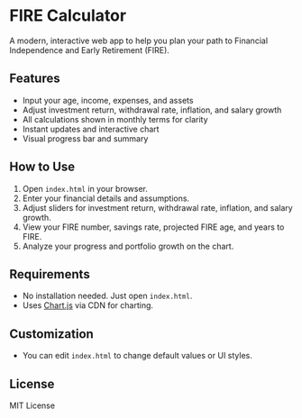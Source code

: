 # FIRE Calculator

A modern, interactive web app to help you plan your path to Financial Independence and Early Retirement (FIRE).

## Features
- Input your age, income, expenses, and assets
- Adjust investment return, withdrawal rate, inflation, and salary growth
- All calculations shown in monthly terms for clarity
- Instant updates and interactive chart
- Visual progress bar and summary

## How to Use
1. Open `index.html` in your browser.
2. Enter your financial details and assumptions.
3. Adjust sliders for investment return, withdrawal rate, inflation, and salary growth.
4. View your FIRE number, savings rate, projected FIRE age, and years to FIRE.
5. Analyze your progress and portfolio growth on the chart.

## Requirements
- No installation needed. Just open `index.html`.
- Uses [Chart.js](https://www.chartjs.org/) via CDN for charting.

## Customization
- You can edit `index.html` to change default values or UI styles.

## License
MIT License
